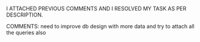 I ATTACHED PREVIOUS COMMENTS AND I RESOLVED MY TASK AS PER DESCRIPTION.

COMMENTS: need to improve db design with more data and try to attach all the queries also
